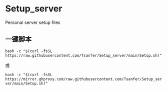 # Setup_server
Personal server setup files

## 一键脚本
`bash -c "$(curl -fsSL https://raw.githubusercontent.com/Tsanfer/Setup_server/main/Setup.sh)"`

或

`bash -c "$(curl -fsSL https://mirror.ghproxy.com/raw.githubusercontent.com/Tsanfer/Setup_server/main/Setup.sh)"`